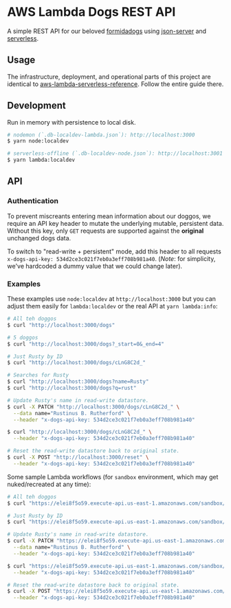 AWS Lambda Dogs REST API
========================

A simple REST API for our beloved [formidadogs][] using [json-server][] and [serverless][].

## Usage

The infrastructure, deployment, and operational parts of this project are identical to [aws-lambda-serverless-reference][]. Follow the entire guide there.

## Development

Run in memory with persistence to local disk.

```sh
# nodemon (`.db-localdev-lambda.json`): http://localhost:3000
$ yarn node:localdev

# serverless-offline (`.db-localdev-node.json`): http://localhost:3001
$ yarn lambda:localdev
```

## API

### Authentication

To prevent miscreants entering mean information about our doggos, we require an API key header to mutate the underlying mutable, persistent data. Without this key, only `GET` requests are supported against the **original** unchanged dogs data.

To switch to "read-write + persistent" mode, add this header to all requests `x-dogs-api-key: 534d2ce3c021f7eb0a3eff708b981a40`. (_Note_: for simplicity, we've hardcoded a dummy value that we could change later).

### Examples

These examples use `node:localdev` at `http://localhost:3000` but you can adjust them easily for `lambda:localdev` or the real API at `yarn lambda:info`:

```sh
# All teh doggos
$ curl "http://localhost:3000/dogs"

# 5 doggos
$ curl "http://localhost:3000/dogs?_start=0&_end=4"

# Just Rusty by ID
$ curl "http://localhost:3000/dogs/cLnG8C2d_"

# Searches for Rusty
$ curl "http://localhost:3000/dogs?name=Rusty"
$ curl "http://localhost:3000/dogs?q=rust"

# Update Rusty's name in read-write datastore.
$ curl -X PATCH "http://localhost:3000/dogs/cLnG8C2d_" \
  --data name="Rustinus B. Rutherford" \
  --header "x-dogs-api-key: 534d2ce3c021f7eb0a3eff708b981a40"

$ curl "http://localhost:3000/dogs/cLnG8C2d_" \
  --header "x-dogs-api-key: 534d2ce3c021f7eb0a3eff708b981a40"

# Reset the read-write datastore back to original state.
$ curl -X POST "http://localhost:3000/reset" \
  --header "x-dogs-api-key: 534d2ce3c021f7eb0a3eff708b981a40"
```

Some sample Lambda workflows (for `sandbox` environment, which may get nuked/recreated at any time):

```sh
# All teh doggos
$ curl "https://elei8f5o59.execute-api.us-east-1.amazonaws.com/sandbox/dogs"

# Just Rusty by ID
$ curl "https://elei8f5o59.execute-api.us-east-1.amazonaws.com/sandbox/dogs/cLnG8C2d_"

# Update Rusty's name in read-write datastore.
$ curl -X PATCH "https://elei8f5o59.execute-api.us-east-1.amazonaws.com/sandbox/dogs/cLnG8C2d_" \
  --data name="Rustinus B. Rutherford" \
  --header "x-dogs-api-key: 534d2ce3c021f7eb0a3eff708b981a40"

$ curl "https://elei8f5o59.execute-api.us-east-1.amazonaws.com/sandbox/dogs/cLnG8C2d_" \
  --header "x-dogs-api-key: 534d2ce3c021f7eb0a3eff708b981a40"

# Reset the read-write datastore back to original state.
$ curl -X POST "https://elei8f5o59.execute-api.us-east-1.amazonaws.com/sandbox/reset" \
  --header "x-dogs-api-key: 534d2ce3c021f7eb0a3eff708b981a40"
```

[formidadogs]: https://github.com/FormidableLabs/dogs
[json-server]: https://github.com/typicode/json-server
[serverless]: https://serverless.com/
[serverless-http]: https://github.com/dougmoscrop/serverless-http
[aws-lambda-serverless-reference]: https://github.com/FormidableLabs/aws-lambda-serverless-reference

